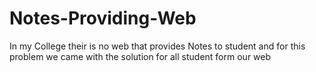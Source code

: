 # Notes-Providing-Web
In my College their is no web that provides Notes to student and for this problem we came with the solution for all student form our web 
